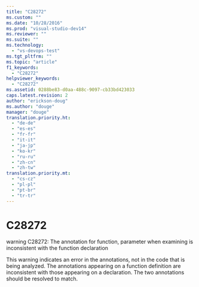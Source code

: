 ```yaml
---
title: "C28272"
ms.custom: ""
ms.date: "10/28/2016"
ms.prod: "visual-studio-dev14"
ms.reviewer: ""
ms.suite: ""
ms.technology: 
  - "vs-devops-test"
ms.tgt_pltfrm: ""
ms.topic: "article"
f1_keywords: 
  - "C28272"
helpviewer_keywords: 
  - "C28272"
ms.assetid: 0288be83-d0aa-488c-9097-cb33bd423033
caps.latest.revision: 2
author: "erickson-doug"
ms.author: "douge"
manager: "douge"
translation.priority.ht: 
  - "de-de"
  - "es-es"
  - "fr-fr"
  - "it-it"
  - "ja-jp"
  - "ko-kr"
  - "ru-ru"
  - "zh-cn"
  - "zh-tw"
translation.priority.mt: 
  - "cs-cz"
  - "pl-pl"
  - "pt-br"
  - "tr-tr"
---
```

# C28272
warning C28272: The annotation for function, parameter when examining is inconsistent with the function declaration  
  
 This warning indicates an error in the annotations, not in the code that is being analyzed. The annotations appearing on a function definition are inconsistent with those appearing on a declaration. The two annotations should be resolved to match.